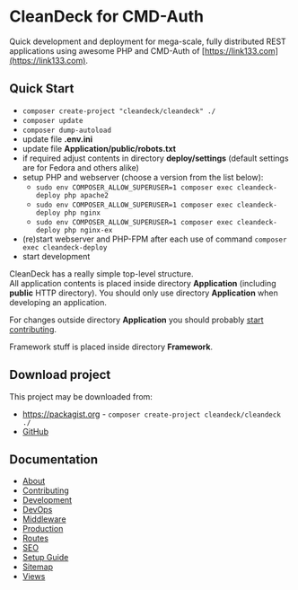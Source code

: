 # CleanDeck for CMD-Auth

Quick development and deployment for mega-scale, fully distributed REST applications
using awesome PHP and CMD-Auth of [https://link133.com](https://link133.com).

## Quick Start

* ```composer create-project "cleandeck/cleandeck" ./```
* ```composer update```
* ```composer dump-autoload```
* update file **.env.ini**
* update file **Application/public/robots.txt**
* if required adjust contents in directory **deploy/settings** (default settings are for Fedora and others alike)
* setup PHP and webserver (choose a version from the list below):
  * ```sudo env COMPOSER_ALLOW_SUPERUSER=1 composer exec cleandeck-deploy php apache2```
  * ```sudo env COMPOSER_ALLOW_SUPERUSER=1 composer exec cleandeck-deploy php nginx```
  * ```sudo env COMPOSER_ALLOW_SUPERUSER=1 composer exec cleandeck-deploy php nginx-ex```
* (re)start webserver and PHP-FPM after each use of command `composer exec cleandeck-deploy`
* start development


CleanDeck has a really simple top-level structure.<br>
All application contents is placed inside directory **Application** (including **public** HTTP directory).
You should only use directory **Application** when developing an application.

For changes outside directory **Application** you should probably [start contributing](./documentation/Contributing.md "Contributing").

Framework stuff is placed inside directory **Framework**.


## Download project

This project may be downloaded from:

* https://packagist.org - ```composer create-project cleandeck/cleandeck ./```
* [GitHub](https://github.com/NicolaeIotu/cleandeck "CleanDeck on GitHub")

## Documentation

* [About](./documentation/about.html "About")
* [Contributing](./documentation/Contributing.md "Contributing")
* [Development](./documentation/Development.md "Development")
* [DevOps](./documentation/DevOps.md "DevOps")
* [Middleware](./documentation/Middleware.md "Middleware")
* [Production](./documentation/Production.md "Production")
* [Routes](./documentation/Routes.md "Routes")
* [SEO](./documentation/SEO.md "SEO")
* [Setup Guide](./documentation/Setup-Guide.md "Setup Guide")
* [Sitemap](./documentation/Sitemap.md "Sitemap")
* [Views](./documentation/Views.md "Views")
